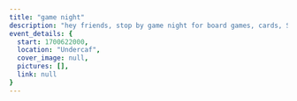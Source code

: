 ```yaml
---
title: "game night"
description: "hey friends, stop by game night for board games, cards, Switch, and snacks! Prof. Mehmet attends on occasion too"
event_details: {
  start: 1700622000,
  location: "Undercaf",
  cover_image: null,
  pictures: [],
  link: null
}
---
```

